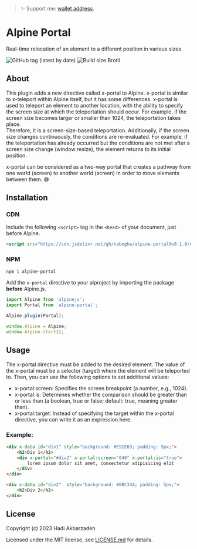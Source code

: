 > ✨ Support me: [wallet address](https://elatel.ir).

# Alpine Portal

Real-time relocation of an element to a different position in various sizes

![GitHub tag (latest by date)](https://img.shields.io/github/v/tag/nabeghe/alpine-portal?label=version&style=for-the-badge)
![Build size Brotli](https://img.badgesize.io/nabeghe/alpine-portal/master/dist/alpine-portal.js.svg?compression=gzip&style=for-the-badge&color=green)
## About

This plugin adds a new directive called x-portal to Alpine. x-portal is similar to x-teleport within 
Alpine itself, but it has some differences.
x-portal is used to teleport an element to another location, with the ability to specify the screen size at which the teleportation should occur.
For example, if the screen size becomes larger or smaller than 1024, the teleportation takes place.  
Therefore, it is a screen-size-based teleportation.
Additionally, if the screen size changes continuously, the conditions are re-evaluated. For example, if the teleportation has already occurred but the conditions are not met after a screen size change (window resize), the element returns to its initial position.

x-portal can be considered as a two-way portal that creates a pathway from one world (screen) to another 
world (screen) in order to move elements between them. 😅

## Installation

### CDN

Include the following `<script>` tag in the `<head>` of your document, just before Alpine.

```html
<script src="https://cdn.jsdelivr.net/gh/nabeghe/alpine-portal@v0.1.0/dist/alpine-portal.js" defer></script>
```

### NPM

```bash
npm i alpine-portal
```

Add the `x-portal` directive to your alproject by importing the package **before** Alpine.js.

```js
import Alpine from 'alpinejs';
import Portal from 'alpine-portal';

Alpine.plugin(Portal);

window.Alpine = Alpine;
window.Alpine.start();
```

## Usage

The x-portal directive must be added to the desired element.  The value of the x-portal must be a selector 
(target) where the element will be teleported to.
Then, you can use the following options to set additional values:

- x-portal:screen: Specifies the screen breakpoint (a number, e.g., 1024).
- x-portal:is: Determines whether the comparison should be greater than or less than (a boolean, true 
or false; default: true, meaning greater than).
- x-portal:target: Instead of specifying the target within the x-portal directive, you can write it as 
an expression here.

### Example:

```html
<div x-data id="div1" style="background: #E91E63; padding: 5px;">
    <h2>Div 1</h2>
    <div x-portal="#div2" x-portal:screen="640" x-portal:is="true">
        lorem ipsum dolor sit amet, consectetur adipisicing elit
    </div>
</div>

<div x-data id="div2"  style="background: #8BC34A; padding: 5px;">
    <h2>Div 2</h2>
</div>
```

## License

Copyright (c) 2023 Hadi Akbarzadeh

Licensed under the MIT license, see [LICENSE.md](LICENSE.md) for details.